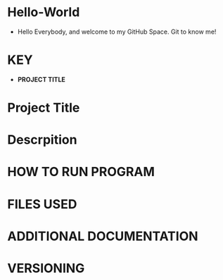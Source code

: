 # Hello-World
* Hello Everybody, and welcome to my GitHub Space. Git to know me!
# KEY
* **PROJECT TITLE**
# Project Title
# Descrpition
# HOW TO RUN PROGRAM
# FILES USED
# ADDITIONAL DOCUMENTATION
# VERSIONING
